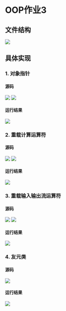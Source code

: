 # OOP作业3

## 文件结构
![](./img/file_context.png)

## 具体实现
### 1. 对象指针
#### 源码
![](./img/1_stu_1.png)
![](./img/1_stu_2.png)
#### 运行结果
![](./img/1_res.png)

### 2. 重载计算运算符
#### 源码
![](./img/2_complex_1.png)
![](./img/2_complex_2.png)
#### 运行结果
![](./img/2_res.png)

### 3. 重载输入输出流运算符
#### 源码
![](./img/3_matrix_1.png)
![](./img/3_matrix_2.png)
#### 运行结果
![](./img/3_res.png)

### 4. 友元类
#### 源码
![](./img/4_datetime.png)
#### 运行结果
![](./img/4_res.png)